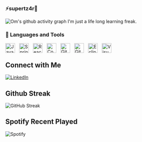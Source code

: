 ### ⚡supertz4r🦇

![Om's github activity graph](https://github-readme-activity-graph.vercel.app/graph?username=supertz4r&theme=github-compact)
I'm just a life long learning freak.
 
### 🧰 Languages and Tools

<img align="left" alt="Java" width="30px" style="padding-right:10px;" src="https://cdn.jsdelivr.net/gh/devicons/devicon/icons/java/java-original.svg"/>
<img align="left" alt="Spring" width="30px" style="padding-right:10px;" src="https://cdn.jsdelivr.net/gh/devicons/devicon/icons/spring/spring-original.svg" />
<img align="left" alt="React" width="30px" style="padding-right:10px;" src="https://cdn.jsdelivr.net/gh/devicons/devicon/icons/react/react-original.svg" />
<img align="left" alt="Cobol" width="30px" style="padding-right:10px;" src="https://www.svgrepo.com/show/373510/cobol.svg" />
<img align="left" alt="Git" width="30px" style="padding-right:10px;" src="https://cdn.jsdelivr.net/gh/devicons/devicon/icons/git/git-original.svg" />
<img align="left" alt="GitHub" width="30px" style="padding-right:10px;" src="https://cdn.jsdelivr.net/gh/devicons/devicon/icons/github/github-original.svg" />
<img align="left" alt="Eclipse" width="30px" style="padding-right:10px;" src="https://www.svgrepo.com/show/353685/eclipse-icon.svg" />
<img align="left" alt="VisualStudio" width="30px" style="padding-right:10px;" src="https://cdn.jsdelivr.net/gh/devicons/devicon/icons/visualstudio/visualstudio-plain.svg" />          
<br />

#
## Connect with Me
[![LinkedIn](https://img.shields.io/badge/-LinkedIn-blue?style=flat&logo=linkedin)](https://www.linkedin.com/in/eri-junior/)

## Github Streak
![GitHub Streak](https://streak-stats.demolab.com?user=supertz4r&theme=merko&hide_border=true&date_format=j%20M%5B%20Y%5D&card_width=950)

## Spotify Recent Played
![Spotify](https://spotify-recently-played-readme.vercel.app/api?user=lejrfese&width=1000)
